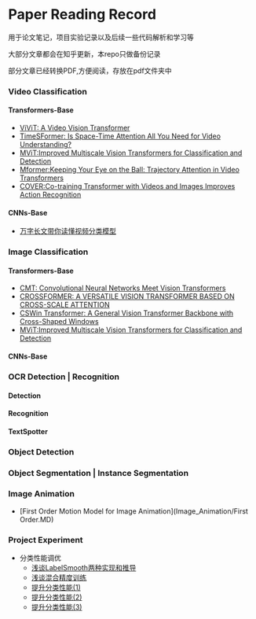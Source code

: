 # Paper Reading Record 

用于论文笔记，项目实验记录以及后续一些代码解析和学习等

大部分文章都会在知乎更新，本repo只做备份记录

部分文章已经转换PDF,方便阅读，存放在pdf文件夹中


### Video Classification
#### Transformers-Base
- [ViViT: A Video Vision Transformer](Video/Transformers/ViViT.md)
- [TimeSFormer: Is Space-Time Attention All You Need for Video Understanding?](Video/Transformers/TimeSFormer.MD)
- [MViT:Improved Multiscale Vision Transformers for Classification and Detection](Video/Transformers/MViT.MD)
- [Mformer:Keeping Your Eye on the Ball: Trajectory Attention in Video Transformers](Video/Transformers/Mformer.MD)
- [COVER:Co-training Transformer with Videos and Images Improves Action Recognition](Video/Transformers/CoVeR.MD)

#### CNNs-Base
- [万字长文带你读懂视频分类模型](Video/CNNs/Cnns-base-video-classification.md)

### Image Classification

#### Transformers-Base
- [CMT: Convolutional Neural Networks Meet Vision Transformers](Image/Transformer/cmt.md)
- [CROSSFORMER: A VERSATILE VISION TRANSFORMER BASED ON CROSS-SCALE ATTENTION](Image/Transformer/crossformers.md)
- [CSWin Transformer: A General Vision Transformer Backbone with Cross-Shaped Windows](Image/Transformer/cswin.md)
- [MViT:Improved Multiscale Vision Transformers for Classification and Detection](Video/MViT.MD)

#### CNNs-Base


### OCR Detection | Recognition
#### Detection
#### Recognition
#### TextSpotter

### Object Detection 
### Object Segmentation | Instance Segmentation

### Image Animation
- [First Order Motion Model for Image Animation](Image_Animation/First Order.MD)

### Project Experiment
- 分类性能调优
    - [浅谈LabelSmooth两种实现和推导](Project/分类性能调优/浅谈LabelSmooth的两种实现以及推导.md)
    - [浅谈混合精度训练](Project/分类性能调优/浅谈混合精度训练imagenet.md)
    - [提升分类性能(1)](Project/分类性能调优/如何让你的分类性能提升之LARS.MD)
    - [提升分类性能(2)](Project/分类性能调优/提升分类性能之bag_of_tricks.MD)
    - [提升分类性能(3)](Project/分类性能调优/提升分类性能之优化调参.MD)
    
